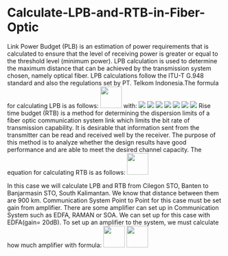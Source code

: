 # Calculate-LPB-and-RTB-in-Fiber-Optic

Link Power Budget (PLB) is an estimation of power requirements that is calculated to ensure that the level of receiving power is greater or equal to the threshold level (minimum power). LPB calculation is used to determine the maximum distance that can be achieved by the transmission system chosen, namely optical fiber. LPB calculations follow the ITU-T G.948 standard and also the regulations set by PT. Telkom Indonesia.The formula for calculating LPB is as follows:
<img src="https://render.githubusercontent.com/render/math?math=\alpha_T = 2\alpha_{c} %2B N_{s}\alpha_{s} %2B L\alpha_f %2B Ms" weight=1000 height=50>
with:
<img src="https://render.githubusercontent.com/render/math?math=\alpha_T= Total\\Attenuation">
<img src="https://render.githubusercontent.com/render/math?math=\alpha_{c}= Attenuation\\of\\Connector"> 
<img src="https://render.githubusercontent.com/render/math?math=N_{s}= Total\\of\\Splice\\Cable">
<img src="https://render.githubusercontent.com/render/math?math=\alpha_{s}= Attenuation\\of\\Splice">
<img src="https://render.githubusercontent.com/render/math?math=L= Distance">
<img src="https://render.githubusercontent.com/render/math?math=\alpha_f= Attenuation\\of\\Fiber">
<img src="https://render.githubusercontent.com/render/math?math=Ms= Margin\\System">
Rise time budget (RTB) is a method for determining the dispersion limits of a fiber optic communication system link which limits the bit rate of transmission capability. It is desirable that information sent from the transmitter can be read and received well by the receiver. The purpose of this method is to analyze whether the design results have good performance and are able to meet the desired channel capacity. The equation for calculating RTB is as follows:
<img src="https://render.githubusercontent.com/render/math?math=\t_{sys}=\sqrt{t_{tx}^2+t_{mat}^2+t_{mod}^2+t_{wg}^2+t_{rx}}" weight=1000 height=50>

In this case we will calculate LPB and RTB from Cilegon STO, Banten to Banjarmasin STO, South Kalimantan. We know that distance between them are 900 km. Communication System Point to Point for this case must be set gain from amplifier. There are some amplifier can set up in Communication System such as EDFA, RAMAN or SOA. We can set up for this case with EDFA(gain= 20dB). To set up an amplifier to the system, we must calculate how much amplifier with formula:
<img src="https://render.githubusercontent.com/render/math?math=\alpha = G - M_{s}" weight=1000 height=50>
<img src="https://render.githubusercontent.com/render/math?math=L_{oa}=\frac{\alpha + \alpha_{s} + 2\alpha_{c}}{\alpha_{s} + \frac{\alpha_{s}}{100km}}" weight=1000 height=50>
